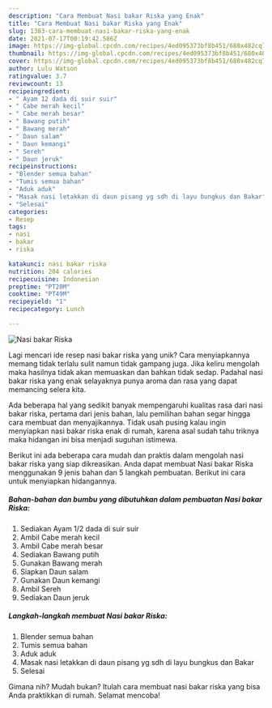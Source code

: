```yaml
---
description: "Cara Membuat Nasi bakar Riska yang Enak"
title: "Cara Membuat Nasi bakar Riska yang Enak"
slug: 1383-cara-membuat-nasi-bakar-riska-yang-enak
date: 2021-07-17T00:19:42.586Z
image: https://img-global.cpcdn.com/recipes/4ed095373bf8b451/680x482cq70/nasi-bakar-riska-foto-resep-utama.jpg
thumbnail: https://img-global.cpcdn.com/recipes/4ed095373bf8b451/680x482cq70/nasi-bakar-riska-foto-resep-utama.jpg
cover: https://img-global.cpcdn.com/recipes/4ed095373bf8b451/680x482cq70/nasi-bakar-riska-foto-resep-utama.jpg
author: Lulu Watson
ratingvalue: 3.7
reviewcount: 13
recipeingredient:
- " Ayam 12 dada di suir suir"
- " Cabe merah kecil"
- " Cabe merah besar"
- " Bawang putih"
- " Bawang merah"
- " Daun salam"
- " Daun kemangi"
- " Sereh"
- " Daun jeruk"
recipeinstructions:
- "Blender semua bahan"
- "Tumis semua bahan"
- "Aduk aduk"
- "Masak nasi letakkan di daun pisang yg sdh di layu bungkus dan Bakar"
- "Selesai"
categories:
- Resep
tags:
- nasi
- bakar
- riska

katakunci: nasi bakar riska 
nutrition: 204 calories
recipecuisine: Indonesian
preptime: "PT20M"
cooktime: "PT49M"
recipeyield: "1"
recipecategory: Lunch

---
```



![Nasi bakar Riska](https://img-global.cpcdn.com/recipes/4ed095373bf8b451/680x482cq70/nasi-bakar-riska-foto-resep-utama.jpg)

Lagi mencari ide resep nasi bakar riska yang unik? Cara menyiapkannya memang tidak terlalu sulit namun tidak gampang juga. Jika keliru mengolah maka hasilnya tidak akan memuaskan dan bahkan tidak sedap. Padahal nasi bakar riska yang enak selayaknya punya aroma dan rasa yang dapat memancing selera kita.



Ada beberapa hal yang sedikit banyak mempengaruhi kualitas rasa dari nasi bakar riska, pertama dari jenis bahan, lalu pemilihan bahan segar hingga cara membuat dan menyajikannya. Tidak usah pusing kalau ingin menyiapkan nasi bakar riska enak di rumah, karena asal sudah tahu triknya maka hidangan ini bisa menjadi suguhan istimewa.


Berikut ini ada beberapa cara mudah dan praktis dalam mengolah nasi bakar riska yang siap dikreasikan. Anda dapat membuat Nasi bakar Riska menggunakan 9 jenis bahan dan 5 langkah pembuatan. Berikut ini cara untuk menyiapkan hidangannya.

<!--inarticleads1-->

##### Bahan-bahan dan bumbu yang dibutuhkan dalam pembuatan Nasi bakar Riska:

1. Sediakan  Ayam 1/2 dada di suir suir
1. Ambil  Cabe merah kecil
1. Ambil  Cabe merah besar
1. Sediakan  Bawang putih
1. Gunakan  Bawang merah
1. Siapkan  Daun salam
1. Gunakan  Daun kemangi
1. Ambil  Sereh
1. Sediakan  Daun jeruk




<!--inarticleads2-->

##### Langkah-langkah membuat Nasi bakar Riska:

1. Blender semua bahan
1. Tumis semua bahan
1. Aduk aduk
1. Masak nasi letakkan di daun pisang yg sdh di layu bungkus dan Bakar
1. Selesai




Gimana nih? Mudah bukan? Itulah cara membuat nasi bakar riska yang bisa Anda praktikkan di rumah. Selamat mencoba!
